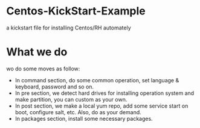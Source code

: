 # Centos-KickStart-Example
a kickstart file for installing Centos/RH automately


# What we do

wo do some moves as follow:

- In command section, do some common operation, set language & keyboard, password and so on. 
- In pre section, we detect hard drives for installing operation system and make partition, you can custom as your own. 
- In post section, we make a local yum repo, add some service start on boot, configure salt, etc. Also, do as your demand.
- In packages section, install some necessary packages.